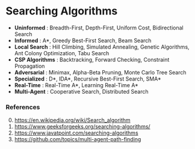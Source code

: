 # Searching Algorithms

* **Uninformed** : Breadth-First, Depth-First, Uniform Cost, Bidirectional Search
* **Informed** : A*, Greedy Best-First Search, Beam Search
* **Local Search** : Hill Climbing, Simulated Annealing, Genetic Algorithms, Ant Colony Optimization, Tabu Search
* **CSP Algorithms** : Backtracking, Forward Checking, Constraint Propagation
* **Adversarial** : Minimax, Alpha-Beta Pruning, Monte Carlo Tree Search
* **Specialized** : D*, IDA*, Recursive Best-First Search, SMA*
* **Real-Time** : Real-Time A*, Learning Real-Time A*
* **Multi-Agent** : Cooperative Search, Distributed Search

### References

0. https://en.wikipedia.org/wiki/Search_algorithm
1. https://www.geeksforgeeks.org/searching-algorithms/
2. https://www.javatpoint.com/searching-algorithms
3. https://github.com/topics/multi-agent-path-finding
